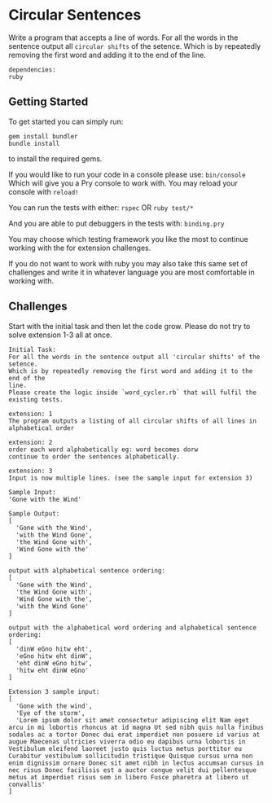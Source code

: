 # Circular Sentences

Write a program that accepts a line of words.
For all the words in the sentence output all `circular shifts` of the setence.
Which is by repeatedly removing the first word and adding it to the end of the
line.

```
dependencies:
ruby
```
## Getting Started
To get started you can simply run:
```
gem install bundler
bundle install
```
to install the required gems.

If you would like to run your code in a console please use:
`bin/console`
Which will give you a Pry console to work with.
You may reload your console with `reload!`

You can run the tests with either:
```rspec```
OR
```ruby test/*```

And you are able to put debuggers in the tests with:
`binding.pry`

You may choose which testing framework you like the most to continue working with the for extension
challenges.

If you do not want to work with ruby you may also take this same set of challenges and write it in
whatever language you are most comfortable in working with.

## Challenges
Start with the initial task and then let the code grow.
Please do not try to solve extension 1-3 all at once.

```
Initial Task:
For all the words in the sentence output all 'circular shifts' of the setence.
Which is by repeatedly removing the first word and adding it to the end of the
line.
Please create the logic inside `word_cycler.rb` that will fulfil the existing tests.
```

```
extension: 1
The program outputs a listing of all circular shifts of all lines in alphabetical order
```

```
extension: 2
order each word alphabetically eg: word becomes dorw
continue to order the sentences alphabetically.
```

```
extension: 3
Input is now multiple lines. (see the sample input for extension 3)
```

```
Sample Input:
'Gone with the Wind'
```

```
Sample Output:
[
  'Gone with the Wind',
  'with the Wind Gone',
  'the Wind Gone with',
  'Wind Gone with the'
]
```

```
output with alphabetical sentence ordering:
[
  'Gone with the Wind',
  'the Wind Gone with',
  'Wind Gone with the',
  'with the Wind Gone'
]
```

```
output with the alphabetical word ordering and alphabetical sentence ordering:
[
  'dinW eGno hitw eht',
  'eGno hitw eht dinW',
  'eht dinW eGno hitw',
  'hitw eht dinW eGno'
]
```

```
Extension 3 sample input:
[
  'Gone with the wind',
  'Eye of the storm',
  'Lorem ipsum dolor sit amet consectetur adipiscing elit Nam eget arcu in mi lobortis rhoncus at id magna Ut sed nibh quis nulla finibus sodales ac a tortor Donec dui erat imperdiet non posuere id varius at augue Maecenas ultricies viverra odio eu dapibus urna lobortis in Vestibulum eleifend laoreet justo quis luctus metus porttitor eu Curabitur vestibulum sollicitudin tristique Quisque cursus urna non enim dignissim ornare Donec sit amet nibh in lectus accumsan cursus in nec risus Donec facilisis est a auctor congue velit dui pellentesque metus at imperdiet risus sem in libero Fusce pharetra at libero ut convallis'
]
```
